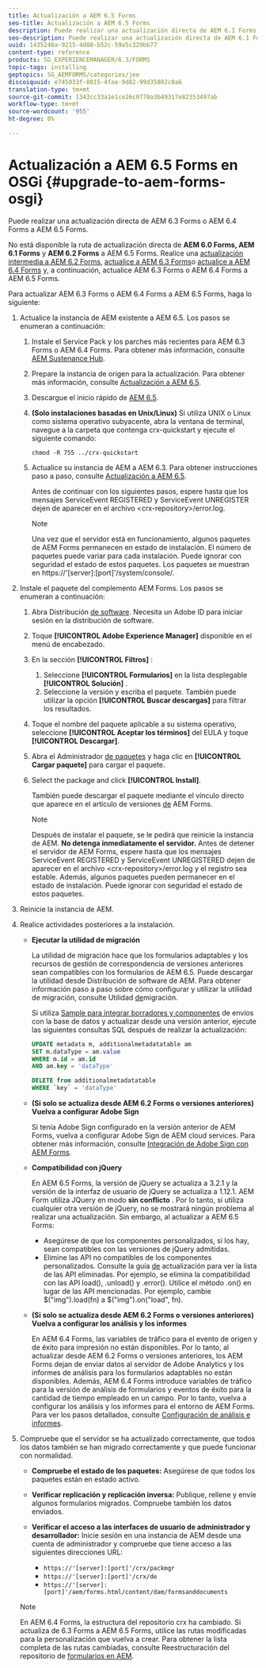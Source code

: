 ```yaml
---
title: Actualización a AEM 6.5 Forms
seo-title: Actualización a AEM 6.5 Forms
description: Puede realizar una actualización directa de AEM 6.1 Forms, AEM 6.2 Forms y LiveCycle ES4 SP1 a AEM 6.3 Forms.
seo-description: Puede realizar una actualización directa de AEM 6.1 Forms, AEM 6.2 Forms y LiveCycle ES4 SP1 a AEM 6.3 Forms.
uuid: 1435246a-9215-4d88-b52c-59a5c329bb77
content-type: reference
products: SG_EXPERIENCEMANAGER/6.3/FORMS
topic-tags: installing
geptopics: SG_AEMFORMS/categories/jee
discoiquuid: e745033f-8015-4fae-9d82-99d35802c0a6
translation-type: tm+mt
source-git-commit: 1343cc33a1e1ce26c0770a3b49317e82353497ab
workflow-type: tm+mt
source-wordcount: '955'
ht-degree: 0%

---
```



# Actualización a AEM 6.5 Forms en OSGi {#upgrade-to-aem-forms-osgi}

Puede realizar una actualización directa de AEM 6.3 Forms o AEM 6.4 Forms a AEM 6.5 Forms.

No está disponible la ruta de actualización directa de **AEM 6.0 Forms, AEM 6.1 Forms** y **AEM 6.2 Forms** a AEM 6.5 Forms. Realice una [actualización intermedia a AEM 6.2 Forms](https://helpx.adobe.com/experience-manager/6-2/forms/using/upgrade.html), [actualice a AEM 6.3 Forms](https://helpx.adobe.com/experience-manager/6-3/forms/using/upgrade.html)o [actualice a AEM 6.4 Forms](/help/forms/using/upgrade.md) y, a continuación, actualice AEM 6.3 Forms o AEM 6.4 Forms a AEM 6.5 Forms.

Para actualizar AEM 6.3 Forms o AEM 6.4 Forms a AEM 6.5 Forms, haga lo siguiente:

1. Actualice la instancia de AEM existente a AEM 6.5. Los pasos se enumeran a continuación:

   1. Instale el Service Pack y los parches más recientes para AEM 6.3 Forms o AEM 6.4 Forms. Para obtener más información, consulte [AEM Sustenance Hub](https://helpx.adobe.com/es/experience-manager/aem-releases-updates.html).
   1. Prepare la instancia de origen para la actualización. Para obtener más información, consulte [Actualización a AEM 6.5](/help/sites-deploying/upgrade.md).
   1. Descargue el inicio rápido de [AEM 6.5](/help/sites-deploying/deploy.md#getting%20the%20software).
   1. **(Solo instalaciones basadas en Unix/Linux)** Si utiliza UNIX o Linux como sistema operativo subyacente, abra la ventana de terminal, navegue a la carpeta que contenga crx-quickstart y ejecute el siguiente comando:

      `chmod -R 755 ../crx-quickstart`

   1. Actualice su instancia de AEM a AEM 6.3. Para obtener instrucciones paso a paso, consulte [Actualización a AEM 6.5](/help/sites-deploying/upgrade.md).

      Antes de continuar con los siguientes pasos, espere hasta que los mensajes ServiceEvent REGISTERED y ServiceEvent UNREGISTER dejen de aparecer en el archivo &lt;crx-repository>/error.log.

      >[!NOTE]
      >
      >Una vez que el servidor está en funcionamiento, algunos paquetes de AEM Forms permanecen en estado de instalación. El número de paquetes puede variar para cada instalación. Puede ignorar con seguridad el estado de estos paquetes. Los paquetes se muestran en https://&#39;[server]:[port]&#39;/system/console/.

1. Instale el paquete del complemento AEM Forms. Los pasos se enumeran a continuación:

   1. Abra Distribución [de software](https://experience.adobe.com/downloads). Necesita un Adobe ID para iniciar sesión en la distribución de software.
   1. Toque **[!UICONTROL Adobe Experience Manager]** disponible en el menú de encabezado.
   1. En la sección **[!UICONTROL Filtros]** :
      1. Seleccione **[!UICONTROL Formularios]** en la lista desplegable **[!UICONTROL Solución]** .
      1. Seleccione la versión y escriba el paquete. También puede utilizar la opción **[!UICONTROL Buscar descargas]** para filtrar los resultados.
   1. Toque el nombre del paquete aplicable a su sistema operativo, seleccione **[!UICONTROL Aceptar los términos]** del EULA y toque **[!UICONTROL Descargar]**.
   1. Abra el Administrador [de paquetes](https://docs.adobe.com/content/help/en/experience-manager-65/administering/contentmanagement/package-manager.html) y haga clic en **[!UICONTROL Cargar paquete]** para cargar el paquete.
   1. Select the package and click **[!UICONTROL Install]**.

      También puede descargar el paquete mediante el vínculo directo que aparece en el artículo de versiones [de](https://helpx.adobe.com/es/aem-forms/kb/aem-forms-releases.html) AEM Forms.

      >[!NOTE]
      >
      >Después de instalar el paquete, se le pedirá que reinicie la instancia de AEM. **No detenga inmediatamente el servidor.** Antes de detener el servidor de AEM Forms, espere hasta que los mensajes ServiceEvent REGISTERED y ServiceEvent UNREGISTERED dejen de aparecer en el archivo &lt;crx-repository>/error.log y el registro sea estable. Además, algunos paquetes pueden permanecer en el estado de instalación. Puede ignorar con seguridad el estado de estos paquetes.

1. Reinicie la instancia de AEM.

1. Realice actividades posteriores a la instalación.

   * **Ejecutar la utilidad de migración**

      La utilidad de migración hace que los formularios adaptables y los recursos de gestión de correspondencia de versiones anteriores sean compatibles con los formularios de AEM 6.5. Puede descargar la utilidad desde Distribución de software de AEM. Para obtener información paso a paso sobre cómo configurar y utilizar la utilidad de migración, consulte Utilidad [de](../../forms/using/migration-utility.md)migración.

      Si utiliza [Sample para integrar borradores y componentes](https://helpx.adobe.com/experience-manager/6-3/forms/using/integrate-draft-submission-database.html) de envíos con la base de datos y actualizar desde una versión anterior, ejecute las siguientes consultas SQL después de realizar la actualización:

      ```sql
      UPDATE metadata m, additionalmetadatatable am
      SET m.dataType = am.value
      WHERE m.id = am.id
      AND am.key = 'dataType'
      ```

      ```sql
      DELETE from additionalmetadatatable
      WHERE `key` = 'dataType'
      ```

   * **(Si solo se actualiza desde AEM 6.2 Forms o versiones anteriores) Vuelva a configurar Adobe Sign**

      Si tenía Adobe Sign configurado en la versión anterior de AEM Forms, vuelva a configurar Adobe Sign de AEM cloud services. Para obtener más información, consulte [Integración de Adobe Sign con AEM Forms](../../forms/using/adobe-sign-integration-adaptive-forms.md).

   * **Compatibilidad con jQuery**

      En AEM 6.5 Forms, la versión de jQuery se actualiza a 3.2.1 y la versión de la interfaz de usuario de jQuery se actualiza a 1.12.1. AEM Form utiliza JQuery en modo **sin conflicto** . Por lo tanto, si utiliza cualquier otra versión de jQuery, no se mostrará ningún problema al realizar una actualización. Sin embargo, al actualizar a AEM 6.5 Forms:

      * Asegúrese de que los componentes personalizados, si los hay, sean compatibles con las versiones de jQuery admitidas.
      * Elimine las API no compatibles de los componentes personalizados. Consulte la guía [de](https://jquery.com/upgrade-guide/3.0/) actualización para ver la lista de las API eliminadas. Por ejemplo, se elimina la compatibilidad con las API load(), .unload() y .error(). Utilice el método .on() en lugar de las API mencionadas. Por ejemplo, cambie $(&quot;img&quot;).load(fn) a $(&quot;img&quot;).on(&quot;load&quot;, fn).
   * **(Si solo se actualiza desde AEM 6.2 Forms o versiones anteriores) Vuelva a configurar los análisis y los informes**

      En AEM 6.4 Forms, las variables de tráfico para el evento de origen y de éxito para impresión no están disponibles. Por lo tanto, al actualizar desde AEM 6.2 Forms o versiones anteriores, los AEM Forms dejan de enviar datos al servidor de Adobe Analytics y los informes de análisis para los formularios adaptables no están disponibles. Además, AEM 6.4 Forms introduce variables de tráfico para la versión de análisis de formularios y eventos de éxito para la cantidad de tiempo empleado en un campo. Por lo tanto, vuelva a configurar los análisis y los informes para el entorno de AEM Forms. Para ver los pasos detallados, consulte [Configuración de análisis e informes](../../forms/using/configure-analytics-forms-documents.md).


1. Compruebe que el servidor se ha actualizado correctamente, que todos los datos también se han migrado correctamente y que puede funcionar con normalidad.

   * **Compruebe el estado de los paquetes:** Asegúrese de que todos los paquetes están en estado activo.
   * **Verificar replicación y replicación inversa:** Publique, rellene y envíe algunos formularios migrados. Compruebe también los datos enviados.
   * **Verificar el acceso a las interfaces de usuario de administrador y desarrollador:** Inicie sesión en una instancia de AEM desde una cuenta de administrador y compruebe que tiene acceso a las siguientes direcciones URL:

      * `https://'[server]:[port]'/crx/packmgr`
      * `https://'[server]:[port]'/crx/de`
      * `https://'[server]:[port]'/aem/forms.html/content/dam/formsanddocuments`

   >[!NOTE]
   En AEM 6.4 Forms, la estructura del repositorio crx ha cambiado. Si actualiza de 6.3 Forms a AEM 6.5 Forms, utilice las rutas modificadas para la personalización que vuelva a crear. Para obtener la lista completa de las rutas cambiadas, consulte Reestructuración del repositorio de [formularios en AEM](/help/sites-deploying/forms-repository-restructuring-in-aem-6-5.md).

